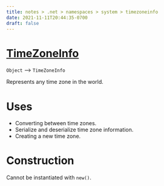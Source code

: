 ```yaml
---
title: notes > .net > namespaces > system > timezoneinfo
date: 2021-11-11T20:44:35-0700
draft: false
---
```


# [TimeZoneInfo](https://docs.microsoft.com/en-us/dotnet/api/system.timezoneinfo?view=net-6.0)
`Object` –> `TimeZoneInfo`  

Represents any time zone in the world.  

# Uses
- Converting between time zones.
- Serialize and deserialize time zone information.
- Creating a new time zone.

# Construction
Cannot be instantiated with `new()`.